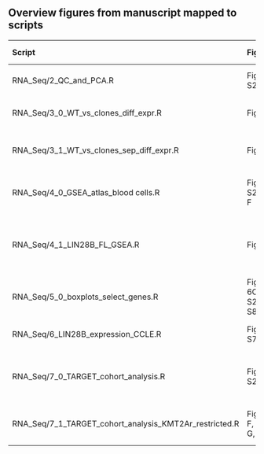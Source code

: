 ## Overview figures from manuscript mapped to scripts

| Script                                                   | Figures                      | Brief description                                        |
|:---------------------------------------------------------|:-----------------------------|:---------------------------------------------------------|
| RNA_Seq/2_QC_and_PCA.R                                   | Fig. S2A                     | PCA RNA-Seq OCI-AML2 |
| RNA_Seq/3_0_WT_vs_clones_diff_expr.R                     | Fig. 2B                      | GSEA Hallmarks clones vs WT  |
| RNA_Seq/3_1_WT_vs_clones_sep_diff_expr.R                 | Fig. 2A                      | Venn diagrams overlaps C5 and C9 vs WT |
| RNA_Seq/4_0_GSEA_atlas_blood cells.R                     | Fig. 2C, S2B, E, F           | GSEA atlas blood cells on OCI-AML2 RNA-Seq |
| RNA_Seq/4_1_LIN28B_FL_GSEA.R                             | Fig. 6B                      | LIN28B transcriptional signature GSEA on OCI-AML2 RNA-Seq |
| RNA_Seq/5_0_boxplots_select_genes.R                      | Fig. 2E, 6C, S2E, F, S8C, D  | Boxlots RNA-Seq per gene |
| RNA_Seq/6_LIN28B_expression_CCLE.R                       | Fig. S7E                     | LIN28B expression in the CCLE |
| RNA_Seq/7_0_TARGET_cohort_analysis.R                     | Fig. S2C                     | Diff expr TARGET cohort & GSEA atlas blood cells |
| RNA_Seq/7_1_TARGET_cohort_analysis_KMT2Ar_restricted.R   | Fig. 2D, F, S2D, G, H        | Like 7_0, but restricted to KMT2Ar samples |
